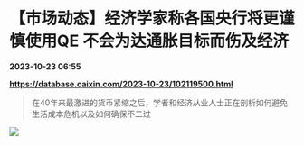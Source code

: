 # 【市场动态】经济学家称各国央行将更谨慎使用QE 不会为达通胀目标而伤及经济

**2023-10-23 06:55**

**https://database.caixin.com/2023-10-23/102119500.html**

> 在40年来最激进的货币紧缩之后，学者和经济从业人士正在剖析如何避免生活成本危机以及如何确保不二过

  

[![](https://img.caixin.com/2012-12-12/201212120151_840_560.jpg)](https://img.caixin.com//2012-12-12/201212120151_480_320.jpg)